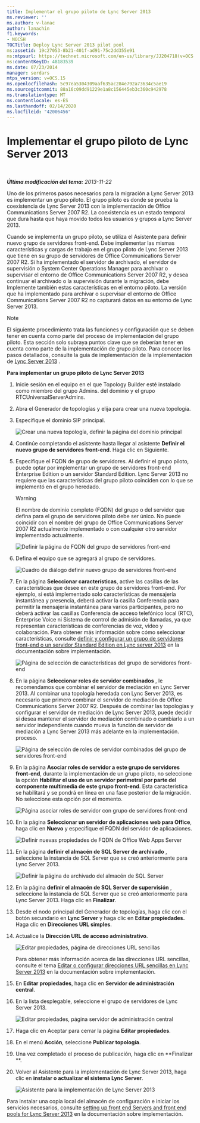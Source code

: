 ```yaml
---
title: Implementar el grupo piloto de Lync Server 2013
ms.reviewer: ''
ms.author: v-lanac
author: lanachin
f1.keywords:
- NOCSH
TOCTitle: Deploy Lync Server 2013 pilot pool
ms:assetid: 19c27053-8b21-401f-ad91-75c2dd355e91
ms:mtpsurl: https://technet.microsoft.com/en-us/library/JJ204718(v=OCS.15)
ms:contentKeyID: 48183539
ms.date: 07/23/2014
manager: serdars
mtps_version: v=OCS.15
ms.openlocfilehash: 5c97ea5304309aaf635ac284e792a73634c5ae19
ms.sourcegitcommit: 88a16c09dd91229e1a8c156445eb3c360c942978
ms.translationtype: MT
ms.contentlocale: es-ES
ms.lasthandoff: 02/14/2020
ms.locfileid: "42006456"
---
```

<div data-xmlns="http://www.w3.org/1999/xhtml">

<div class="topic" data-xmlns="http://www.w3.org/1999/xhtml" data-msxsl="urn:schemas-microsoft-com:xslt" data-cs="http://msdn.microsoft.com/">

<div data-asp="http://msdn2.microsoft.com/asp">

# <a name="deploy-lync-server-2013-pilot-pool"></a>Implementar el grupo piloto de Lync Server 2013

</div>

<div id="mainSection">

<div id="mainBody">

<span> </span>

_**Última modificación del tema:** 2013-11-22_

Uno de los primeros pasos necesarios para la migración a Lync Server 2013 es implementar un grupo piloto. El grupo piloto es donde se prueba la coexistencia de Lync Server 2013 con la implementación de Office Communications Server 2007 R2. La coexistencia es un estado temporal que dura hasta que haya movido todos los usuarios y grupos a Lync Server 2013.

Cuando se implementa un grupo piloto, se utiliza el Asistente para definir nuevo grupo de servidores front-end. Debe implementar las mismas características y cargas de trabajo en el grupo piloto de Lync Server 2013 que tiene en su grupo de servidores de Office Communications Server 2007 R2. Si ha implementado el servidor de archivado, el servidor de supervisión o System Center Operations Manager para archivar o supervisar el entorno de Office Communications Server 2007 R2, y desea continuar el archivado o la supervisión durante la migración, debe Implemente también estas características en el entorno piloto. La versión que ha implementado para archivar o supervisar el entorno de Office Communications Server 2007 R2 no capturará datos en su entorno de Lync Server 2013.

<div>


> [!NOTE]  
> El siguiente procedimiento trata las funciones y configuración que se deben tener en cuenta como parte del proceso de implementación del grupo piloto. Esta sección solo subraya puntos clave que se deberían tener en cuenta como parte de la implementación de grupo piloto. Para conocer los pasos detallados, consulte la guía de implementación de la implementación de <A href="lync-server-2013-deploying-lync-server.md">Lync Server 2013</A> .



</div>

**Para implementar un grupo piloto de Lync Server 2013**

1.  Inicie sesión en el equipo en el que Topology Builder esté instalado como miembro del grupo Admins. del dominio y el grupo RTCUniversalServerAdmins.

2.  Abra el Generador de topologías y elija para crear una nueva topología.

3.  Especifique el dominio SIP principal.
    
    ![Crear una nueva topología, definir la página del dominio principal](images/JJ204718.68775d87-f32c-494a-8386-6d4c81e81284(OCS.15).jpg "Crear una nueva topología, definir la página del dominio principal")

4.  Continúe completando el asistente hasta llegar al asistente **Definir el nuevo grupo de servidores front-end**. Haga clic en Siguiente.

5.  Especifique el FQDN de grupo de servidores. Al definir el grupo piloto, puede optar por implementar un grupo de servidores front-end Enterprise Edition o un servidor Standard Edition. Lync Server 2013 no requiere que las características del grupo piloto coinciden con lo que se implementó en el grupo heredado.
    
    <div>
    

    > [!WARNING]  
    > El nombre de dominio completo (FQDN) del grupo o del servidor que defina para el grupo de servidores piloto debe ser único. No puede coincidir con el nombre del grupo de Office Communications Server 2007 R2 actualmente implementado o con cualquier otro servidor implementado actualmente.

    
    </div>
    
    ![Definir la página de FQDN del grupo de servidores front-end](images/JJ204718.5ff4336c-13fa-47cc-899b-066f267eb3f0(OCS.15).jpg "Definir la página de FQDN del grupo de servidores front-end")

6.  Defina el equipo que se agregará al grupo de servidores.
    
    ![Cuadro de diálogo definir nuevo grupo de servidores front-end](images/JJ204718.374f0ed4-988b-465f-9861-8d1db401e76f(OCS.15).jpg "Cuadro de diálogo definir nuevo grupo de servidores front-end")

7.  En la página **Seleccionar características**, active las casillas de las características que desee en este grupo de servidores front-end. Por ejemplo, si está implementado solo características de mensajería instantánea y presencia, deberá activar la casilla Conferencia para permitir la mensajería instantánea para varios participantes, pero no deberá activar las casillas Conferencia de acceso telefónico local (RTC), Enterprise Voice ni Sistema de control de admisión de llamadas, ya que representan características de conferencias de voz, vídeo y colaboración. Para obtener más información sobre cómo seleccionar características, consulte [definir y configurar un grupo de servidores front-end o un servidor Standard Edition en Lync server 2013](lync-server-2013-define-and-configure-a-front-end-pool-or-standard-edition-server.md) en la documentación sobre implementación.
    
    ![Página de selección de características del grupo de servidores front-end](images/JJ204718.5c3f3ff9-6e17-4d66-9b13-3bd55b38246b(OCS.15).jpg "Página de selección de características del grupo de servidores front-end")

8.  En la página **Seleccionar roles de servidor combinados** , le recomendamos que combinar el servidor de mediación en Lync Server 2013. Al combinar una topología heredada con Lync Server 2013, es necesario que primero combinar el servidor de mediación de Office Communications Server 2007 R2. Después de combinar las topologías y configurar el servidor de mediación de Lync Server 2013, puede decidir si desea mantener el servidor de mediación combinado o cambiarlo a un servidor independiente cuando mueva la función de servidor de mediación a Lync Server 2013 más adelante en la implementación. proceso.
    
    ![Página de selección de roles de servidor combinados del grupo de servidores front-end](images/JJ204718.e00b7eba-010b-44ed-b0a6-6ab3e534fb8c(OCS.15).jpg "Página de selección de roles de servidor combinados del grupo de servidores front-end")

9.  En la página **Asociar roles de servidor a este grupo de servidores front-end**, durante la implementación de un grupo piloto, no seleccione la opción **Habilitar el uso de un servidor perimetral por parte del componente multimedia de este grupo front-end**. Esta característica se habilitará y se pondrá en línea en una fase posterior de la migración. No seleccione esta opción por el momento.
    
    ![Página asociar roles de servidor con grupo de servidores front-end](images/JJ204718.2d95a798-ad76-4dad-9392-ce41f4d938d1(OCS.15).jpg "Página asociar roles de servidor con grupo de servidores front-end")

10. En la página **Seleccionar un servidor de aplicaciones web para Office**, haga clic en **Nuevo** y especifique el FQDN del servidor de aplicaciones.
    
    ![Definir nuevas propiedades de FQDN de Office Web Apps Server](images/JJ204718.25c6b455-f1b8-4326-a569-6e338153d398(OCS.15).jpg "Definir nuevas propiedades de FQDN de Office Web Apps Server")

11. En la página **definir el almacén de SQL Server de archivado** , seleccione la instancia de SQL Server que se creó anteriormente para Lync Server 2013.
    
    ![Definir la página de archivado del almacén de SQL Server](images/JJ204718.0f76f1dc-d0d7-42a0-aea3-400b8e1f35cd(OCS.15).jpg "Definir la página de archivado del almacén de SQL Server")

12. En la página **definir el almacén de SQL Server de supervisión** , seleccione la instancia de SQL Server que se creó anteriormente para Lync Server 2013. Haga clic en **Finalizar**.

13. Desde el nodo principal del Generador de topologías, haga clic con el botón secundario en **Lync Server** y haga clic en **Editar propiedades.** Haga clic en **Direcciones URL simples**.

14. Actualice la **Dirección URL de acceso administrativo**.
    
    ![Editar propiedades, página de direcciones URL sencillas](images/JJ204718.ef596dd2-1983-47e0-b342-4fc7a0e36380(OCS.15).jpg "Editar propiedades, página de direcciones URL sencillas")
    
    Para obtener más información acerca de las direcciones URL sencillas, consulte el tema [Editar o configurar direcciones URL sencillas en Lync Server 2013](lync-server-2013-edit-or-configure-simple-urls.md) en la documentación sobre implementación.

15. En **Editar propiedades**, haga clic en **Servidor de administración central**.

16. En la lista desplegable, seleccione el grupo de servidores de Lync Server 2013.
    
    ![Editar propiedades, página servidor de administración central](images/JJ204718.211955fc-85f2-462d-8709-e6ea67092e89(OCS.15).jpg "Editar propiedades, página servidor de administración central")

17. Haga clic en Aceptar para cerrar la página **Editar propiedades**.

18. En el menú **Acción**, seleccione **Publicar topología**.

19. Una vez completado el proceso de publicación, haga clic en  **Finalizar **.

20. Volver al Asistente para la implementación de Lync Server 2013, haga clic en **instalar o actualizar el sistema Lync Server**.
    
    ![Asistente para la implementación de Lync Server 2013](images/JJ204718.fb05adef-ad29-4905-9090-d409261b0e48(OCS.15).jpg "Asistente para la implementación de Lync Server 2013")

Para instalar una copia local del almacén de configuración e iniciar los servicios necesarios, consulte [setting up front end Servers and front end pools for Lync Server 2013](lync-server-2013-setting-up-front-end-servers-and-front-end-pools.md) en la documentación sobre implementación.


</div>

<span> </span>

</div>

</div>

</div>

